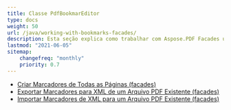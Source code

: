 ```yaml
---
title: Classe PdfBookmarEditor
type: docs
weight: 50
url: /java/working-with-bookmarks-facades/
description: Esta seção explica como trabalhar com Aspose.PDF Facades usando a Classe PdfBookmarEditor.
lastmod: "2021-06-05"
sitemap:
    changefreq: "monthly"
    priority: 0.7
---
```


- [Criar Marcadores de Todas as Páginas (facades)](/pdf/java/create-bookmark/)
- [Exportar Marcadores para XML de um Arquivo PDF Existente (facades)](/pdf/java/export-bookmark/)
- [Importar Marcadores de XML para um Arquivo PDF Existente (facades)](/pdf/java/import-bookmark/)
